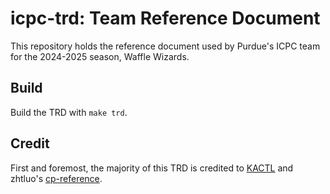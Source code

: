 # icpc-trd: Team Reference Document

This repository holds the reference document used by Purdue's ICPC team for the 2024-2025 season, Waffle Wizards.

## Build

Build the TRD with `make trd`.

## Credit

First and foremost, the majority of this TRD is credited to [KACTL](https://github.com/kth-competitive-programming/kactl) and zhtluo's [cp-reference](https://github.com/zhtluo/cp-reference).
